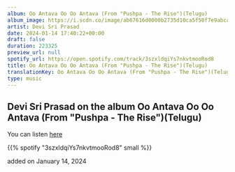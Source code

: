 ```yaml
---
album: Oo Antava Oo Oo Antava (From "Pushpa - The Rise")(Telugu)
album_image: https://i.scdn.co/image/ab67616d0000b2735d10ca5f50f7e9abca322956
artist: Devi Sri Prasad
date: 2024-01-14 17:40:22+00:00
draft: false
duration: 223325
preview_url: null
spotify_url: https://open.spotify.com/track/3szxldqiYs7nkvtmooRod8
title: Oo Antava Oo Oo Antava (From "Pushpa - The Rise")(Telugu)
translationKey: Oo Antava Oo Oo Antava (From "Pushpa - The Rise")(Telugu)
type: music
---
```


## Devi Sri Prasad on the album Oo Antava Oo Oo Antava (From "Pushpa - The Rise")(Telugu)

You can listen [here](https://open.spotify.com/track/3szxldqiYs7nkvtmooRod8)

{{% spotify "3szxldqiYs7nkvtmooRod8" small %}}

added on January 14, 2024